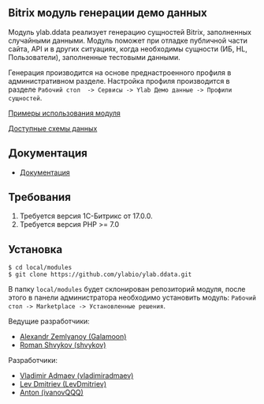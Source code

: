 ## Bitrix модуль генерации демо данных

Модуль ylab.ddata реализует генерацию сущностей Bitrix, заполненных случайными данными. Модуль поможет при отладке
публичной части сайта, API и в других ситуациях, когда необходимы сущности (ИБ, HL, Пользователи), заполненные тестовыми
данными.

Генерация производится на основе преднастроенного профиля в административном разделе.
Настройка профиля производится в разделе `Рабочий стол  -> Сервисы -> Ylab Демо данные -> Профили сущностей`.

[Примеры использования модуля](docs/usecase/usecase.md) 

[Доступные схемы данных](docs/data/data.md)

## Документация
- [Документация](docs/docs.md)

## Требования
1. Требуется версия 1С-Битрикс от 17.0.0.
2. Требуется версия PHP >= 7.0

## Установка
```
$ cd local/modules
$ git clone https://github.com/ylabio/ylab.ddata.git
```
В папку `local/modules` будет склонирован репозиторий модуля, после этого в панели администратора необходимо установить
модуль: `Рабочий стол -> Marketplace -> Установленные решения`.

Ведущие разработчики: 

- [Alexandr Zemlyanoy (Galamoon)](https://github.com/Galamoon)
- [Roman Shvykov (shvykov)](https://github.com/shvykov)

Разработчики:

- [Vladimir Admaev (vladimiradmaev)](https://github.com/vladimiradmaev)
- [Lev Dmitriev (LevDmitriev)](https://github.com/LevDmitriev)
- [Anton (ivanovQQQ)](https://github.com/ivanovQQQ)

